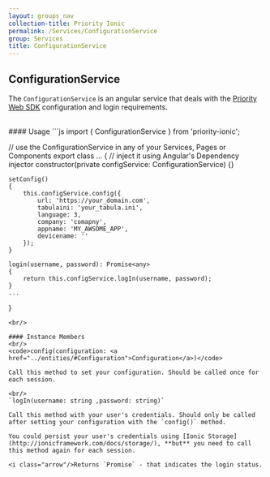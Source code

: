 ```yaml
---
layout: groups_nav
collection-title: Priority Ionic
permalink: /Services/ConfigurationService
group: Services
title: ConfigurationService
---
```


<a class="anchor-link" name="ConfigurationService"></a>
## ConfigurationService
The `ConfigurationService` is an angular service that deals with the [Priority Web SDK](/api) configuration and login requirements.

<br/>
#### Usage
```js
import { ConfigurationService } from 'priority-ionic';

// use the ConfigurationService in any of your Services, Pages or Components
export class ...
{
    // inject it using Angular's Dependency injector
    constructor(private configService: ConfigurationService) {} 

    setConfig()
    {
        this.configService.config({
            url: 'https://your_domain.com',
            tabulaini: 'your_tabula.ini',
            language: 3,
            company: 'comapny',
            appname: 'MY_AWSOME_APP',
            devicename: ''
        });
    }

    login(username, password): Promise<any>
    {
        return this.configService.logIn(username, password);
    }
    ...
}
```
<br/>

#### Instance Members
<br/>
<code>config(configuration: <a href="../entities/#Configuration">Configuration</a>)</code>

Call this method to set your configuration. Should be called once for each session.

<br/>
`logIn(username: string ,password: string)`

Call this method with your user's credentials. Should only be called after setting your configuration with the `config()` method.

You could persist your user's credentials using [Ionic Storage](http://ionicframework.com/docs/storage/), **but** you need to call this method again for each session.

<i class="arrow"/>Returns `Promise` - that indicates the login status.